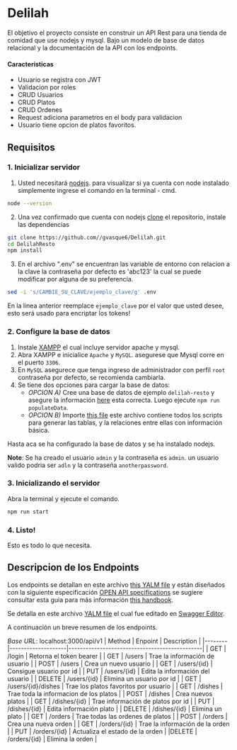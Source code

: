 # Delilah
El objetivo el proyecto consiste en construir un API Rest para una tienda de comidad que use nodejs y mysql. Bajo un modelo de base de datos relacional y la documentación de la API con los endpoints.

#### Caracteristicas
- Usuario se registra con JWT
- Validacion por roles
- CRUD Usuarios
- CRUD Platos
- CRUD Ordenes
- Request adiciona parametros en el body para validacion
- Usuario tiene opcion de platos favoritos.

## Requisitos
### 1. Inicializar servidor
1. Usted necesitará [nodejs](https://nodejs.org). para visualizar si ya cuenta con node instalado simplemente ingrese el comando en la terminal - cmd.
```bash
node --version
```
2. Una vez confirmado que cuenta con nodejs [clone](https://git-scm.com/) el repositorio, instale las dependencias 

```bash
git clone https://github.com//gvasque6/Delilah.git
cd DelilahResto
npm install
```
3. En el archivo ".env" se encuentran las variable de entorno con relacion a la clave la contraseña por defecto es 'abc123' la cual se puede modificar por alguna de su preferencia.
```bash
sed -i 's/CAMBIE_SU_CLAVE/ejemplo_clave/g' .env
```
En la linea anterior reemplace `ejemplo_clave` por el valor que usted desee, esto será usado para encriptar los tokens!

### 2. Configure la base de datos
1. Instale [XAMPP](https://www.apachefriends.org/index.html) el cual incluye servidor apache y mysql.
1. Abra XAMPP e inicialice `Apache` y `MySQL`. asegurese que Mysql corre en el puerto `3306`.
1.  En `MySQL` asegurece que tenga ingreso de administrador con perfil `root` contraseña por defecto, se recomienda cambiarla.
1. Se tiene dos opciones para cargar la base de datos:
    * *OPCION A)* Cree una base de datos de ejemplo `delilah-resto` y asegure la información [here](./src/services/database/config/index.js) esta correcta. Luego ejecute `npm run populateData`.
    * *OPCION B)* Importe [this file](./src/services/database/init-config.sql) este archivo contiene todos los scripts para generar las tablas, y la relaciones entre ellas con información básica.

Hasta aca se ha configurado la base de datos y se ha instalado nodejs.

**Note**: Se ha creado el usuario  `admin` y la contraseña es `admin`. un usuario valido podria ser `adln` y la contraseña `anotherpassword`.

### 3. Inicializando el servidor
Abra la terminal y ejecute el comando.
```bash
npm run start
```
### 4. Listo!
Esto es todo lo que necesita.

## Descripcion de los Endpoints
Los endpoints se detallan en este archivo [this YALM file](./design/API/spec.yml) y están diseñados con la siguiente especificación [OPEN API specifications](https://swagger.io/specification/#:~:text=Introduction,or%20through%20network%20traffic%20inspection.) se sugiere consultar esta guia para más información [this handbook](https://pages.apigee.com/rs/apigee/images/api-design-ebook-2012-03.pdf).

Se detalla en este archivo [YALM file](./design/API/spec.yml) el cual fue editado en  [Swagger Editor](https://editor.swagger.io/#).


A continuación un breve resumen de los endpoints.

*Base URL*: localhost:3000/api/v1
| Method |       Enpoint      |                  Description                  |
|--------|--------------------|-----------------------------------------------|
|   GET  | /login             | Retorna el token bearer                       |
|   GET  | /users             | Trae la información de usuario                |
|  POST  | /users             | Crea un nuevo usuario                         |
|   GET  | /users/{id}        | Consigue usuario por id                       |
|   PUT  | /users/{id}        | Edita la información del usuario              |
| DELETE | /users/{id}        | Elimina un usuario por id                     |
|   GET  | /users/{id}/dishes | Trae los platos favoritos por usuario         |
|   GET  | /dishes            | Trae toda la informacion de los platos        |
|  POST  | /dishes            | Crea nuevos platos                            |
|   GET  | /dishes/{id}       | Trae información de platos por id             |
|   PUT  | /dishes/{id}       | Edita información plato                       |
| DELETE | /dishes/{id}       | Elimina un plato                              |
|   GET  | /orders            | Trae todas las ordenes de platos              |
|  POST  | /orders            | Crea una nueva orden                          |
|   GET  | /orders/{id}       | Trae la información de la orden               |
|   PUT  | /orders/{id}       | Actualiza el estado de la orden               |
|DELETE  | /orders/{id}       | Elimina la orden                              |

